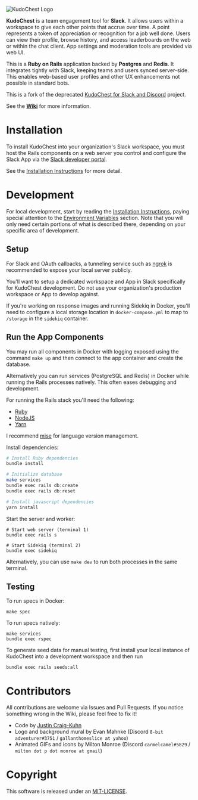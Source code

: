 ![KudoChest Logo](https://github.com/jcraigk/kudochest/blob/main/app/webpacker/images/logos/app-144.png)

**KudoChest** is a team engagement tool for **Slack**. It allows users within a workspace to give each other points that accrue over time. A point represents a token of appreciation or recognition for a job well done. Users can view their profile, browse history, and access leaderboards on the web or within the chat client. App settings and moderation tools are provided via web UI.

This is a **Ruby on Rails** application backed by **Postgres** and **Redis**. It integrates tightly with Slack, keeping teams and users synced server-side. This enables web-based user profiles and other UX enhancements not possible in standard bots.

This is a fork of the deprecated [KudoChest for Slack and Discord](https://github.com/jcraigk/kudochest) project.

See the **[Wiki](https://github.com/jcraigk/kudochest-slack/wiki)** for more information.


# Installation

To install KudoChest into your organization's Slack workspace, you must host the Rails components on a web server you control and configure the Slack App via the [Slack developer portal](https://api.slack.com/).

See the [Installation Instructions](https://github.com/jcraigk/kudochest-slack/wiki/Installation) for more detail.


# Development

For local development, start by reading the [Installation Instructions](https://github.com/jcraigk/kudochest-slack/wiki/Installation), paying special attention to the [Environment Variables](https://github.com/jcraigk/kudochest-slack/wiki/Installation#environment-variables) section. Note that you will only need certain portions of what is described there, depending on your specific area of development.

## Setup

For Slack and OAuth callbacks, a tunneling service such as [ngrok](https://ngrok.com/) is recommended to expose your local server publicly.

You'll want to setup a dedicated workspace and App in Slack specifically for KudoChest development. Do not use your organization's production workspace or App to develop against.

If you're working on response images and running Sidekiq in Docker, you'll need to configure a local storage location in `docker-compose.yml` to map to `/storage` in the `sidekiq` container.


## Run the App Components

You may run all components in Docker with logging exposed using the command `make up` and then connect to the app container and create the database.

Alternatively you can run services (PostgreSQL and Redis) in Docker while running the Rails processes natively. This often eases debugging and development.

For running the Rails stack you'll need the following:
* [Ruby](https://www.ruby-lang.org/en/)
* [NodeJS](https://nodejs.org/en/)
* [Yarn](https://www.npmjs.com/package/yarn)

I recommend [mise](https://mise.jdx.dev/) for language version management.

Install dependencies:

```bash
# Install Ruby dependencies
bundle install

# Initialize database
make services
bundle exec rails db:create
bundle exec rails db:reset

# Install javascript dependencies
yarn install
```

Start the server and worker:

```
# Start web server (terminal 1)
bundle exec rails s

# Start Sidekiq (terminal 2)
bundle exec sidekiq
```

Alternatively, you can use `make dev` to run both processes in the same terminal.


## Testing

To run specs in Docker:

```
make spec
```

To run specs natively:

```
make services
bundle exec rspec
```

To generate seed data for manual testing, first install your local instance of KudoChest into a development workspace and then run

```
bundle exec rails seeds:all
```


# Contributors

All contributions are welcome via Issues and Pull Requests. If you notice something wrong in the Wiki, please feel free to fix it!

* Code by [Justin Craig-Kuhn](https://github.com/jcraigk/)
* Logo and background mural by Evan Mahnke (Discord `8-bit adventurer#3751` / `gallanthomeslice at yahoo`)
* Animated GIFs and icons by Milton Monroe (Discord `carmelcamel#5829` / `milton dot p dot monroe at gmail`)


# Copyright

This software is released under an [MIT-LICENSE](https://github.com/jcraigk/kudochest/blob/main/MIT-LICENSE).

